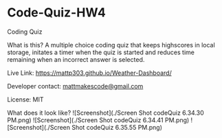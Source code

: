 # Code-Quiz-HW4

Coding Quiz

What is this?
A multiple choice coding quiz that keeps highscores in local storage, initates a timer when the quiz is started and reduces time remaining when an incorrect answer is selected.

Live Link: https://mattp303.github.io/Weather-Dashboard/

Developer contact: mattmakescode@gmail.com

License: MIT

What does it look like?
![Screenshot](./Screen Shot codeQuiz 6.34.30 PM.png)
![Screenshot](./Screen Shot codeQuiz 6.34.41 PM.png)
![Screenshot](./Screen Shot codeQuiz 6.35.55 PM.png)
